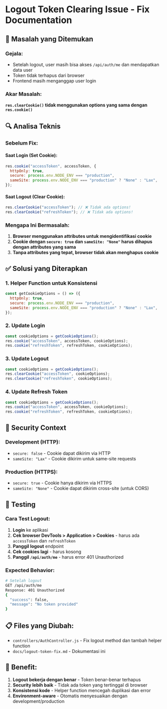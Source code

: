 # Logout Token Clearing Issue - Fix Documentation

## 🚨 Masalah yang Ditemukan

### Gejala:

- Setelah logout, user masih bisa akses `/api/auth/me` dan mendapatkan data user
- Token tidak terhapus dari browser
- Frontend masih menganggap user login

### Akar Masalah:

**`res.clearCookie()` tidak menggunakan options yang sama dengan `res.cookie()`**

## 🔍 Analisa Teknis

### Sebelum Fix:

#### Saat Login (Set Cookie):

```javascript
res.cookie("accessToken", accessToken, {
  httpOnly: true,
  secure: process.env.NODE_ENV === "production",
  sameSite: process.env.NODE_ENV === "production" ? "None" : "Lax",
});
```

#### Saat Logout (Clear Cookie):

```javascript
res.clearCookie("accessToken"); // ❌ Tidak ada options!
res.clearCookie("refreshToken"); // ❌ Tidak ada options!
```

### Mengapa Ini Bermasalah:

1. **Browser menggunakan attributes untuk mengidentifikasi cookie**
2. **Cookie dengan `secure: true` dan `sameSite: "None"` harus dihapus dengan attributes yang sama**
3. **Tanpa attributes yang tepat, browser tidak akan menghapus cookie**

## ✅ Solusi yang Diterapkan

### 1. Helper Function untuk Konsistensi

```javascript
const getCookieOptions = () => ({
  httpOnly: true,
  secure: process.env.NODE_ENV === "production",
  sameSite: process.env.NODE_ENV === "production" ? "None" : "Lax",
});
```

### 2. Update Login

```javascript
const cookieOptions = getCookieOptions();
res.cookie("accessToken", accessToken, cookieOptions);
res.cookie("refreshToken", refreshToken, cookieOptions);
```

### 3. Update Logout

```javascript
const cookieOptions = getCookieOptions();
res.clearCookie("accessToken", cookieOptions);
res.clearCookie("refreshToken", cookieOptions);
```

### 4. Update Refresh Token

```javascript
const cookieOptions = getCookieOptions();
res.cookie("accessToken", accessToken, cookieOptions);
res.cookie("refreshToken", refreshToken, cookieOptions);
```

## 🔐 Security Context

### Development (HTTP):

- `secure: false` - Cookie dapat dikirim via HTTP
- `sameSite: "Lax"` - Cookie dikirim untuk same-site requests

### Production (HTTPS):

- `secure: true` - Cookie hanya dikirim via HTTPS
- `sameSite: "None"` - Cookie dapat dikirim cross-site (untuk CORS)

## 🧪 Testing

### Cara Test Logout:

1. **Login** ke aplikasi
2. **Cek browser DevTools > Application > Cookies** - harus ada `accessToken` dan `refreshToken`
3. **Panggil logout** endpoint
4. **Cek cookies lagi** - harus kosong
5. **Panggil `/api/auth/me`** - harus error 401 Unauthorized

### Expected Behavior:

```bash
# Setelah logout
GET /api/auth/me
Response: 401 Unauthorized
{
  "success": false,
  "message": "No token provided"
}
```

## 📋 Files yang Diubah:

- `controllers/AuthController.js` - Fix logout method dan tambah helper function
- `docs/logout-token-fix.md` - Dokumentasi ini

## 🚀 Benefit:

1. **Logout bekerja dengan benar** - Token benar-benar terhapus
2. **Security lebih baik** - Tidak ada token yang tertinggal di browser
3. **Konsistensi kode** - Helper function mencegah duplikasi dan error
4. **Environment-aware** - Otomatis menyesuaikan dengan development/production
